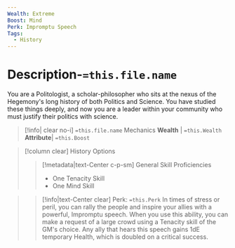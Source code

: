 ```yaml
---
Wealth: Extreme
Boost: Mind
Perk: Impromptu Speech
Tags:
  - History
---
```

# Description-`=this.file.name`
You are a Politologist, a scholar-philosopher who sits at the nexus of the Hegemony's long history of both Politics and Science. You have studied these things deeply, and now you are a leader within your community who must justify their politics with science.
>[!info| clear no-i] `=this.file.name` Mechanics
>**Wealth** | `=this.Wealth`   
>**Attribute**| `=this.Boost`

>[!column clear] History Options
>> [!metadata|text-Center c-p-sm] General Skill Proficiencies
>> - One Tenacity Skill
>> - One Mind Skill


>> [!info|text-Center clear] Perk: `=this.Perk`
>> In times of stress or peril, you can rally the people and inspire your allies with a powerful, Impromptu speech. When you use this ability, you can make a request of a large crowd using a Tenacity skill of the GM's choice. Any ally that hears this speech gains 1dE temporary Health, which is doubled on a critical success. 